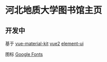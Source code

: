 <!--
 * @Author: 郑钊宇
 * @Date: 2022-03-03 08:33:09
 * @LastEditTime: 2022-04-03 10:12:07
 * @LastEditors: 郑钊宇
 * @Description: 
-->
# 河北地质大学图书馆主页

## 开发中

基于
[vue-material-kit](https://demos.creative-tim.com/vue-material-kit/documentation/)
[vue2](https://cn.vuejs.org/)
[element-ui](https://element.eleme.cn/#/zh-CN/component/installation)

图标 [Google Fonts](https://fonts.google.com/icons?selected=Material+Icons)
